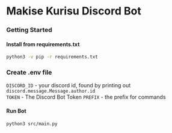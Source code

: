 # Makise Kurisu Discord Bot

### Getting Started
#### Install from requirements.txt
```bash
python3 -v pip -r requirements.txt
```

### Create .env file
`DISCORD_ID` - your discord id, found by printing out `discord.message.Message.author.id`\
`TOKEN` - The Discord Bot Token
`PREFIX` - the prefix for commands

#### Run Bot
```bash
python3 src/main.py
```
